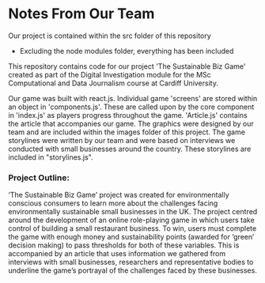 # Notes From Our Team

Our project is contained within the src folder of this repository
 * Excluding the node modules folder, everything has been included
 
This repository contains code for our project 'The Sustainable Biz Game' created as part of the Digital Investigation module for the MSc Computational and Data Journalism course at Cardiff University.

Our game was built with react.js. Individual game 'screens' are stored within an object in 'components.js'. These are called upon by the core component in 'index.js' as players progress throughout the game. 'Article.js' contains the article that accompanies our game. The graphics were designed by our team and are included within the images folder of this project. The game storylines were written by our team and were based on interviews we conducted with small businesses around the country. These storylines are included in "storylines.js".



### Project Outline:
‘The Sustainable Biz Game’ project was created for environmentally conscious consumers to learn more about the challenges facing environmentally sustainable small businesses in the UK. The project centred around the development of an online role-playing game in which users take control of building a small restaurant business. To win, users must complete the game with enough money and sustainability points (awarded for ‘green’ decision making) to pass thresholds for both of these variables. This is accompanied by an article that uses information we gathered from interviews with small businesses, researchers and representative bodies to underline the game’s portrayal of the challenges faced by these businesses.

